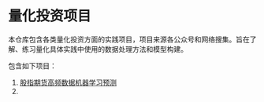 # 量化投资项目

本仓库包含各类量化投资方面的实践项目，项目来源各公众号和网络搜集。旨在了解、练习量化具体实践中使用的数据处理方法和模型构建。

包含如下项目：

1. [股指期货高频数据机器学习预测](https://github.com/MaiMeng1204/Quant-Project/tree/main/%E8%82%A1%E6%8C%87%E6%9C%9F%E8%B4%A7%E9%AB%98%E9%A2%91%E6%95%B0%E6%8D%AE%E6%9C%BA%E5%99%A8%E5%AD%A6%E4%B9%A0%E9%A2%84%E6%B5%8B)
2.
